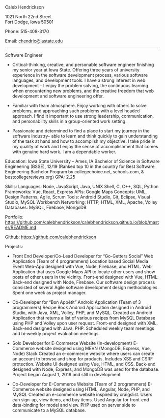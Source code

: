 Caleb Hendrickson

1021 North 22nd Street								                                    
Fort Dodge, Iowa 50501 	

Phone: 515-408-3170

Email: chendric@iastate.edu
______________________________________________________________________________

Software Engineer

- Critical-thinking, creative, and personable software engineer finishing my senior year at Iowa State. Offering three years of university experience in the software development process, various software languages, and development tools. I have a strong interest in web development - I enjoy the problem solving, the continuous learning when encountering new problems, and the creative freedom that web development and software engineering offer.

- Familiar with team atmosphere. Enjoy working with others to solve problems, and approaching such problems with a level headed approach. I find it important to use strong leadership, communication, and personability skills in a group-oriented work setting. 

- Passionate and determined to find a place to start my journey in the software industry– able to learn and think quickly to gain understanding of the task at hand and how to accomplish my objective. I take pride in my quality of work and I enjoy the sense of accomplishment that comes with genuine hard work. I am a dependable worker.

Education:
Iowa State University – Ames, IA
Bachelor of Science in Software Engineering (BSSE), 12/19
(Ranked top 10 in the country for Best Software Engineering Bachelor Program by collegechoice.net, schools.com, & bestcollegereviews.org)
GPA: 2.25

Skills:
Languages: Node, JavaScript, Java, UNIX Shell, C, C++, SQL, Python
Frameworks: Vue, React, Express
APIs: Google Maps
Concepts: UML, Design Patterns, Agile, Scrum
Tools: Android Studio, Git, Eclipse, Visual Studio, MySQL Workbench
Networking: HTTP, HTML, XML, Apache, Volley
Databases: MySQL, Firebase, MongoDB

Portfolio:
https://github.com/calebhendrickson/calebhendrickson.github.io/blob/master/README.md

Github: 
https://github.com/calebhendrickson 

Projects:

- Front End Developer/Co-Lead Developer for “Go-Getters Social” Web Application (Team of 4 programmers)
Location based Social Media Event Web-App designed with Vue, Node, Firebase, and HTML. Web Application that uses Google Maps API to locate other users and show posts of other users in the vicinity. Front-end designed with Vue, HTML. Back-end designed with Node, Firebase. Our software design process consisted of several Agile software development design methodologies. Spent one week as project manager.

- Co-Developer for “Bon Appétit” Android Application (Team of 3 programmers)
Recipe Book Android Application designed in Android Studio, with Java, XML, Volley, PHP, and MySQL.
Created an Android Application that returns a list of various recipes from MySQL Database using PHP and Volley upon user request. Front-end designed with XML. Back-end designed with Java, PHP. Scheduled weekly team meetings and bi-weekly project evaluation meetings.

- Solo Developer for E-Commerce Website (In-development)
E-Commerce website designed using MEVN (MongoDB, Express, Vue, Node) Stack
Created an e-commerce website where users can create an account to browse and shop for products. Includes XSS and CSRF protection. Website UI designed using Vue, HTML, and CSS. Back-end designed with Node, Express, and MongoDB was used for the database. Project began August 1, 2019 and still in development

- Co-Developer for E-Commerce Website (Team of 2 programmers)
E-Commerce website designed using HTML, Angular, Node, PHP, and MySQL
Created an e-commerce website inspired by craigslist. Users can sign-up, view items, and buy items. Used Angular for front-end data-binding for model and view. PHP used on server side to communicate to a MySQL database.  

